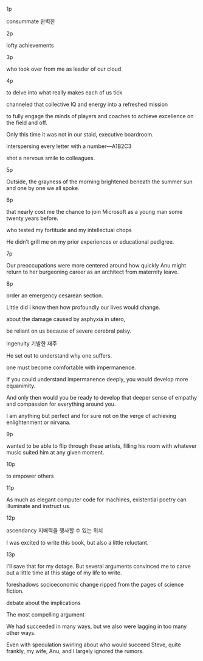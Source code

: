 1p

consummate 완벽한

2p

lofty achievements

3p

who took over from me as leader of our cloud

4p 

to delve into what really makes each of us tick

channeled that collective IQ and energy into a refreshed mission

to fully engage the minds of players and coaches to achieve excellence on the field and off.

Only this time it was not in our staid, executive boardroom.

interspersing every letter with a number—A1B2C3

shot a nervous smile to colleagues.

5p

Outside, the grayness of the morning brightened beneath the summer sun and one by one we all spoke.

6p

that nearly cost me the chance to join Microsoft as a young man some twenty years before.

who tested my fortitude and my intellectual chops

He didn’t grill me on my prior experiences or educational pedigree.

7p

Our preoccupations were more centered around how quickly Anu might return to her burgeoning career as an architect from maternity leave.

8p

order an emergency cesarean section.

Little did I know then how profoundly our lives would change.

about the damage caused by asphyxia in utero,

be reliant on us because of severe cerebral palsy.

ingenuity 기발한 재주

He set out to understand why one suffers.

one must become comfortable with impermanence.

If you could understand impermanence deeply, you would develop more equanimity.

And only then would you be ready to develop that deeper sense of empathy and compassion for everything around you.

I am anything but perfect and for sure not on the verge of achieving enlightenment or nirvana.

9p

wanted to be able to flip through these artists, filling his room with whatever music suited him at any given moment.

10p

to empower others

11p

As much as elegant computer code for machines, existential poetry can illuminate and instruct us.

12p

ascendancy 지배력을 행사할 수 있는 위치

I was excited to write this book, but also a little reluctant.

13p

I’ll save that for my dotage. But several arguments convinced me to carve out a little time at this stage of my life to write.

foreshadows socioeconomic change ripped from the pages of science fiction.

debate about the implications

The most compelling argument

We had succeeded in many ways, but we also were lagging in too many other ways.

Even with speculation swirling about who would succeed Steve, quite frankly, my wife, Anu, and I largely ignored the rumors.

